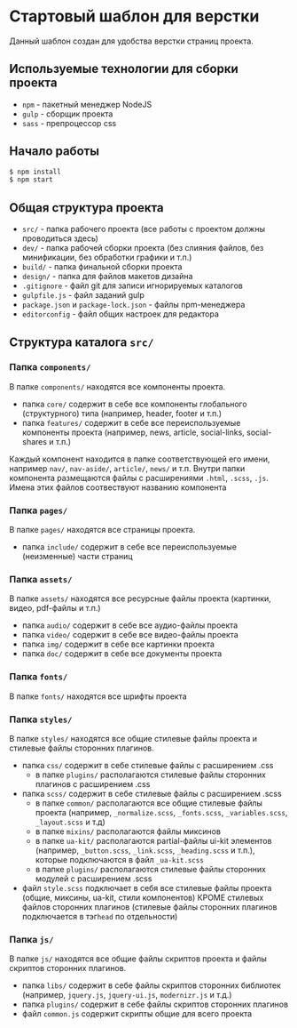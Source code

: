 Стартовый шаблон для верстки
============================

Данный шаблон создан для удобства верстки страниц проекта.

Используемые технологии для сборки проекта
------------------------------------------

  - `npm` - пакетный менеджер NodeJS
  - `gulp` - сборщик проекта
  - `sass` - препроцессор css

Начало работы
------------------------------------------

``` sh
$ npm install
$ npm start
```

Общая структура проекта
------------------------------------------

  - `src/` - папка рабочего проекта (все работы с проектом должны проводиться здесь)
  - `dev/` - папка рабочей сборки проекта (без слияния файлов, без минификации, без обработки графики и т.п.)
  - `build/` - папка финальной сборки проекта
  - `design/` - папка для файлов макетов дизайна
  - `.gitignore` - файл git для записи игнорируемых каталогов
  - `gulpfile.js` - файл заданий gulp
  - `package.json` и `package-lock.json` - файлы npm-менеджера
  - `editorconfig` - файл общих настроек для редактора

Структура каталога `src/`
------------------------------------------

### Папка `components/`

В папке `components/` находятся все компоненты проекта.

  - папка `core/` содержит в себе все компоненты глобального (структурного) типа (например, header, footer и т.п.)
  - папка `features/` содержит в себе все переиспользуемые компоненты проекта (например, news, article, social-links, social-shares и т.п.)

Каждый компонент находится в папке соответствующей его имени, например `nav/`, `nav-aside/`, `article/`, `news/` и т.п. Внутри папки компонента размещаются файлы с расширениями `.html`, `.scss`, `.js`. Имена этих файлов соотвествуют названию компонента

### Папка `pages/`

В папке `pages/` находятся все страницы проекта.

  - папка `include/` содержит в себе все переиспользуемые (неизменные) части страниц

### Папка `assets/`

В папке `assets/` находятся все ресурсные файлы проекта (картинки, видео, pdf-файлы и т.п.)

  - папка `audio/` содержит в себе все аудио-файлы проекта
  - папка `video/` содержит в себе все видео-файлы проекта
  - папка `img/` содержит в себе все картинки проекта
  - папка `doc/` содержит в себе все документы проекта

### Папка `fonts/`

В папке `fonts/` находятся все шрифты проекта

### Папка `styles/`

В папке `styles/` находятся все общие стилевые файлы проекта и стилевые файлы сторонних плагинов.

  - папка `css/` содержит в себе стилевые файлы с расширением .css
    - в папке `plugins/` располагаются стилевые файлы сторонних плагинов с расширением .css
  - папка `scss/` содержит в себе стилевые файлы с расширением .scss
    - в папке `common/` располагаются все общие стилевые файлы проекта (например, `_normalize.scss`, `_fonts.scss`, `_variables.scss`, `_layout.scss` и т.д)
    - в папке `mixins/` располагаются файлы миксинов
    - в папке `ua-kit/` располагаются partial-файлы ui-kit элементов (например, `_button.scss`, `_link.scss`, `_heading.scss` и т.п.), которые подключаются в файл `_ua-kit.scss`
    - в папке `plugins/` располагаются стилевые файлы сторонних модулей с расширением .scss
  - файл `style.scss` подключает в себя все стилевые файлы проекта (общие, миксины, ua-kit, стили компонентов) КРОМЕ стилевых файлов сторонних плагинов (стилевые файлы сторонних плагинов подключается в тэг`head` по отдельности)

### Папка `js/`

В папке `js/` находятся все общие файлы скриптов проекта и файлы скриптов сторонних плагинов.

  - папка `libs/` содержит в себе файлы скриптов сторонних библиотек (например, `jquery.js`, `jquery-ui.js`, `modernizr.js` и т.д.)
  - папка `plugins/` содержит в себе файлы скриптов сторонних плагинов
  - файл `common.js` содержит скрипты общие для всего проекта